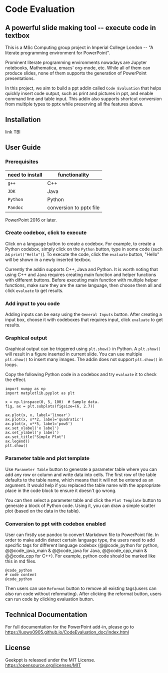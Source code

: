 # Code Evaluation

## A powerful slide making tool -- execute code in textbox

This is a MSc Computing group project in Imperial College London -- "A literate programming environment for PowerPoint". 

Prominent literate programming environments nowadays are Jupyter notebooks, Mathematica, emacs' org-mode, etc. While all of them can produce slides, none of them supports the generation of PowerPoint presentations. 

In this project, we aim to build a ppt addin called ```Code Evaluation``` that helps quickly insert code output, such as print and pictures in ppt, and enable command line and table input. This addin also supports shortcut conversion from multiple types to pptx while preserving all fhe features above.

## Installation

link TBI

## User Guide

### Prerequisites

|need to install|functionality|
|---------------|-------------|
|```g++```|C++|
|```JDK```|Java|
|```Python```|Python|
|```Pandoc```|conversion to pptx file|

PowerPoint 2016 or later. 

### Create codebox, click to execute

Click on a language button to create a codebox. For example, to create a Python codebox, simply click on the ```Python``` button, type in some code (such as ```print("Hello")```). To execute the code, click the ```evaluate``` button, "Hello" will be shown in a newly inserted textbox. 

Currently the addin supports C++, Java and Python. It is worth noting that using C++ and Java requires creating main function and helper functions with different buttons. Before executing main function with multiple helper functions, make sure they are the same language, then choose them all and click ```evaluate``` to get results. 

### Add input to you code

Adding inputs can be easy using the ```General Inputs``` button. After creating a input box, choose it with codeboxes that requires input, click ```evaluate``` to get results. 

### Graphical output

Graphical output can be triggered using ```plt.show()``` in Python. A ```plt.show()``` will result in a figure inserted in current slide. You can use multiple ```plt.show()``` to insert many images. The addin does not support ```plt.show()``` in loops.

Copy the following Python code in a codebox and try ```evaluate``` it to check the effect.

```
import numpy as np
import matplotlib.pyplot as plt

x = np.linspace(0, 5, 100)  # Sample data.
fig, ax = plt.subplots(figsize=(6, 2.7))

ax.plot(x, x, label='linear')
ax.plot(x, x**2, label='quadratic')
ax.plot(x, x**5, label='pow5') 
ax.set_xlabel('x label')
ax.set_ylabel('y label')
ax.set_title("Simple Plot")
ax.legend()
plt.show()
```

### Parameter table and plot template

Use ```Parameter Table``` button to generate a parameter table where you can add any row or column and write data into cells. The first row of the table defaults to the table name, which means that it will not be entered as an argument. It would help if you replaced the table name with the appropriate place in the code block to ensure it doesn't go wrong.

You can then select a parameter table and click the ```Plot Template``` button to generate a block of Python code. Using it, you can draw a simple scatter plot (based on the data in the table).

### Conversion to ppt with codebox enabled

User can firstly use pandoc to convert Markdown file to PowerPoint file. In order to make addin detect certain language type, the users need to add specific tags for different language codebox (@@code_python for python, @@code_java_main & @@code_java for Java, @@code_cpp_main & @@code_cpp for C++). For example, python code should be marked like this in md files.

```
@code_python
# code content
@code_python
```

Then users can use ```Reformat``` button to remove all existing tags(users can also run code without reformating). After clicking the reformat button, users can run code by clicking evaluation button.

## Technical Documentation

For full documentation for the PowerPoint add-in, please go to https://luowx0905.github.io/CodeEvaluation_doc/index.html

## License

Geekppt is released under the MIT License. https://opensource.org/licenses/MIT
